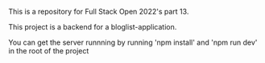 This is a repository for Full Stack Open 2022's part 13.

This project is a backend for a bloglist-application. 

You can get the server runnning by running 'npm install' and 'npm run dev' in the root of the project
